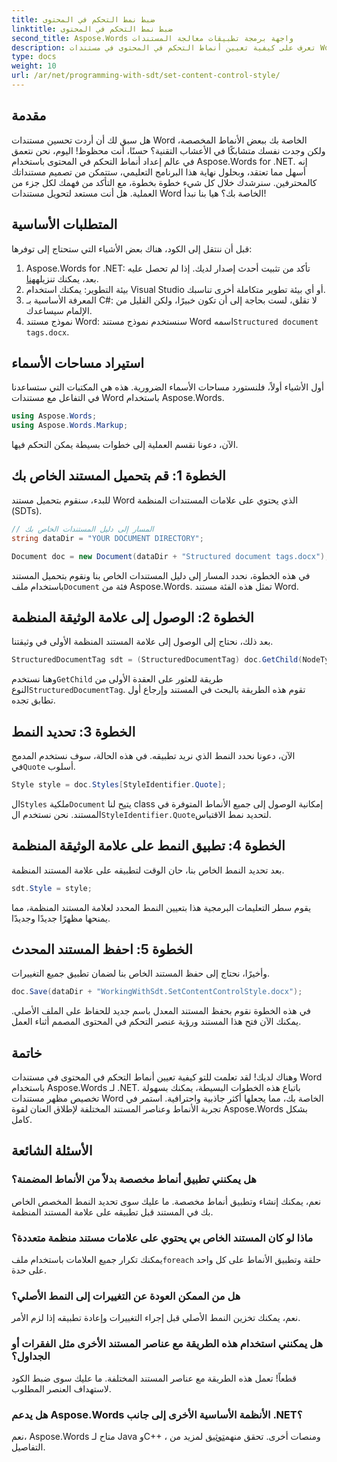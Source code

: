 ```yaml
---
title: ضبط نمط التحكم في المحتوى
linktitle: ضبط نمط التحكم في المحتوى
second_title: Aspose.Words واجهة برمجة تطبيقات معالجة المستندات
description: تعرف على كيفية تعيين أنماط التحكم في المحتوى في مستندات Word باستخدام Aspose.Words لـ .NET من خلال هذا الدليل المفصل خطوة بخطوة. مثالية لتعزيز جماليات المستندات.
type: docs
weight: 10
url: /ar/net/programming-with-sdt/set-content-control-style/
---
```

## مقدمة

هل سبق لك أن أردت تحسين مستندات Word الخاصة بك ببعض الأنماط المخصصة، ولكن وجدت نفسك متشابكًا في الأعشاب التقنية؟ حسنًا، أنت محظوظ! اليوم، نحن نتعمق في عالم إعداد أنماط التحكم في المحتوى باستخدام Aspose.Words for .NET. إنه أسهل مما تعتقد، وبحلول نهاية هذا البرنامج التعليمي، ستتمكن من تصميم مستنداتك كالمحترفين. سنرشدك خلال كل شيء خطوة بخطوة، مع التأكد من فهمك لكل جزء من العملية. هل أنت مستعد لتحويل مستندات Word الخاصة بك؟ هيا بنا نبدأ!

## المتطلبات الأساسية

قبل أن ننتقل إلى الكود، هناك بعض الأشياء التي ستحتاج إلى توفرها:

1.  Aspose.Words for .NET: تأكد من تثبيت أحدث إصدار لديك. إذا لم تحصل عليه بعد، يمكنك تنزيله[هنا](https://releases.aspose.com/words/net/).
2. بيئة التطوير: يمكنك استخدام Visual Studio أو أي بيئة تطوير متكاملة أخرى تناسبك.
3. المعرفة الأساسية بـ C#: لا تقلق، لست بحاجة إلى أن تكون خبيرًا، ولكن القليل من الإلمام سيساعدك.
4. نموذج مستند Word: سنستخدم نموذج مستند Word اسمه`Structured document tags.docx`.

## استيراد مساحات الأسماء

أول الأشياء أولاً، فلنستورد مساحات الأسماء الضرورية. هذه هي المكتبات التي ستساعدنا في التفاعل مع مستندات Word باستخدام Aspose.Words.

```csharp
using Aspose.Words;
using Aspose.Words.Markup;
```

الآن، دعونا نقسم العملية إلى خطوات بسيطة يمكن التحكم فيها.

## الخطوة 1: قم بتحميل المستند الخاص بك

للبدء، سنقوم بتحميل مستند Word الذي يحتوي على علامات المستندات المنظمة (SDTs).

```csharp
// المسار إلى دليل المستندات الخاص بك
string dataDir = "YOUR DOCUMENT DIRECTORY";

Document doc = new Document(dataDir + "Structured document tags.docx");
```

 في هذه الخطوة، نحدد المسار إلى دليل المستندات الخاص بنا ونقوم بتحميل المستند باستخدام ملف`Document` فئة من Aspose.Words. تمثل هذه الفئة مستند Word.

## الخطوة 2: الوصول إلى علامة الوثيقة المنظمة

بعد ذلك، نحتاج إلى الوصول إلى علامة المستند المنظمة الأولى في وثيقتنا.

```csharp
StructuredDocumentTag sdt = (StructuredDocumentTag) doc.GetChild(NodeType.StructuredDocumentTag, 0, true);
```

 وهنا نستخدم`GetChild` طريقة للعثور على العقدة الأولى من النوع`StructuredDocumentTag`. تقوم هذه الطريقة بالبحث في المستند وإرجاع أول تطابق تجده.

## الخطوة 3: تحديد النمط

 الآن، دعونا نحدد النمط الذي نريد تطبيقه. في هذه الحالة، سوف نستخدم المدمج في`Quote` أسلوب.

```csharp
Style style = doc.Styles[StyleIdentifier.Quote];
```

 ال`Styles` ملكية`Document` يتيح لنا class إمكانية الوصول إلى جميع الأنماط المتوفرة في المستند. نحن نستخدم ال`StyleIdentifier.Quote`لتحديد نمط الاقتباس.

## الخطوة 4: تطبيق النمط على علامة الوثيقة المنظمة

بعد تحديد النمط الخاص بنا، حان الوقت لتطبيقه على علامة المستند المنظمة.

```csharp
sdt.Style = style;
```

يقوم سطر التعليمات البرمجية هذا بتعيين النمط المحدد لعلامة المستند المنظمة، مما يمنحها مظهرًا جديدًا وجديدًا.

## الخطوة 5: احفظ المستند المحدث

وأخيرًا، نحتاج إلى حفظ المستند الخاص بنا لضمان تطبيق جميع التغييرات.

```csharp
doc.Save(dataDir + "WorkingWithSdt.SetContentControlStyle.docx");
```

في هذه الخطوة نقوم بحفظ المستند المعدل باسم جديد للحفاظ على الملف الأصلي. يمكنك الآن فتح هذا المستند ورؤية عنصر التحكم في المحتوى المصمم أثناء العمل.

## خاتمة

وهناك لديك! لقد تعلمت للتو كيفية تعيين أنماط التحكم في المحتوى في مستندات Word باستخدام Aspose.Words لـ .NET. باتباع هذه الخطوات البسيطة، يمكنك بسهولة تخصيص مظهر مستندات Word الخاصة بك، مما يجعلها أكثر جاذبية واحترافية. استمر في تجربة الأنماط وعناصر المستند المختلفة لإطلاق العنان لقوة Aspose.Words بشكل كامل.

## الأسئلة الشائعة

### هل يمكنني تطبيق أنماط مخصصة بدلاً من الأنماط المضمنة؟  
نعم، يمكنك إنشاء وتطبيق أنماط مخصصة. ما عليك سوى تحديد النمط المخصص الخاص بك في المستند قبل تطبيقه على علامة المستند المنظمة.

### ماذا لو كان المستند الخاص بي يحتوي على علامات مستند منظمة متعددة؟  
 يمكنك تكرار جميع العلامات باستخدام ملف`foreach` حلقة وتطبيق الأنماط على كل واحد على حدة.

### هل من الممكن العودة عن التغييرات إلى النمط الأصلي؟  
نعم، يمكنك تخزين النمط الأصلي قبل إجراء التغييرات وإعادة تطبيقه إذا لزم الأمر.

### هل يمكنني استخدام هذه الطريقة مع عناصر المستند الأخرى مثل الفقرات أو الجداول؟  
قطعاً! تعمل هذه الطريقة مع عناصر المستند المختلفة. ما عليك سوى ضبط الكود لاستهداف العنصر المطلوب.

### هل يدعم Aspose.Words الأنظمة الأساسية الأخرى إلى جانب .NET؟  
نعم، Aspose.Words متاح لـ Java وC++ ، ومنصات أخرى. تحقق منهم[توثيق](https://reference.aspose.com/words/net/) لمزيد من التفاصيل.